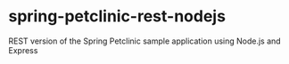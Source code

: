 # spring-petclinic-rest-nodejs
REST version of the Spring Petclinic sample application using Node.js and Express
